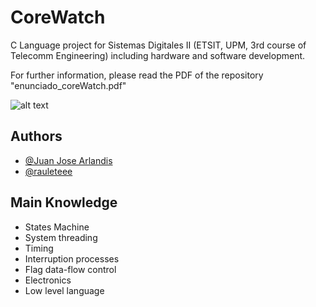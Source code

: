 
# CoreWatch

C Language project for Sistemas Digitales II (ETSIT, UPM, 3rd course of Telecomm Engineering) including hardware and software development.

For further information, please read the PDF of the repository "enunciado_coreWatch.pdf"

![alt text](https://github.com/rauleteee/CoreWatch.git/CoreWatch.png)


## Authors
- [@Juan Jose Arlandis](https://www.linkedin.com/in/juan-jose-arlandis/)
- [@rauleteee](https://www.linkedin.com/in/raulgimenezlorente/)


## Main Knowledge
* States Machine
* System threading
* Timing
* Interruption processes
* Flag data-flow control
* Electronics
* Low level language

